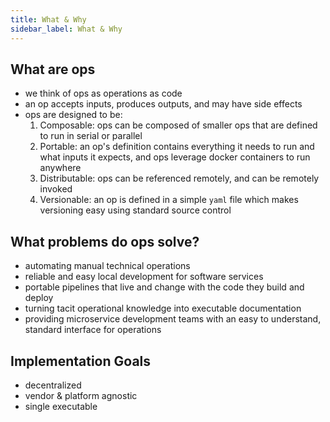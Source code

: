 ```yaml
---
title: What & Why
sidebar_label: What & Why
---
```


## What are ops
* we think of ops as operations as code
* an op accepts inputs, produces outputs, and may have side effects
* ops are designed to be:
    1. Composable: ops can be composed of smaller ops that are defined to run in serial or parallel
    2. Portable: an op's definition contains everything it needs to run and what inputs it expects, and ops leverage docker containers to run anywhere
    3. Distributable: ops can be referenced remotely, and can be remotely invoked
    4. Versionable: an op is defined in a simple `yaml` file which makes versioning easy using standard source control

## What problems do ops solve?
* automating manual technical operations
* reliable and easy local development for software services
* portable pipelines that live and change with the code they build and deploy
* turning tacit operational knowledge into executable documentation
* providing microservice development teams with an easy to understand, standard interface for operations

## Implementation Goals

- decentralized
- vendor & platform agnostic
- single executable